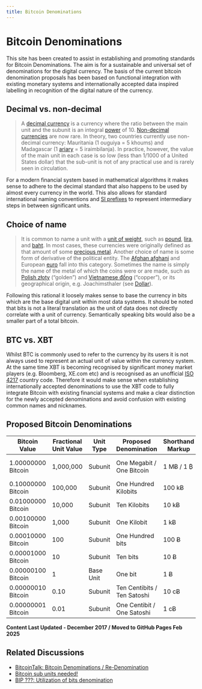 ```yaml
---
title: Bitcoin Denominations
---
```


# Bitcoin Denominations

This site has been created to assist in establishing and promoting standards for Bitcoin Denominations. The aim is for a sustainable and universal set of denominations for the digital currency. The basis of the current bitcoin denomination proposals has been based on functional integration with existing monetary systems and internationally accepted data inspired labelling in recognition of the digital nature of the currency.

## Decimal vs. non-decimal
> A [decimal currency](http://en.wikipedia.org/wiki/Decimal_currency) is a currency where the ratio between the main unit and the subunit is an integral [power](http://en.wikipedia.org/wiki/Exponentiation) of 10. [Non-decimal currencies](http://en.wikipedia.org/wiki/Non-decimal_currencies) are now rare. In theory, two countries currently use non-decimal currency: Mauritania (1 ouguiya = 5 khoums) and Madagascar (1 [ariary](http://en.wikipedia.org/wiki/Malagasy_ariary) = 5 iraimbilanja). In practice, however, the value of the main unit in each case is so low (less than 1/1000 of a United States dollar) that the sub-unit is not of any practical use and is rarely seen in circulation.</p>

For a modern financial system based in mathematical algorithms it makes sense to adhere to the decimal standard that also happens to be used by almost every currency in the world. This also allows for standard international naming conventions and [SI prefixes](http://en.wikipedia.org/wiki/SI_prefix) to represent intermediary steps in between significant units.

## Choice of name
> It is common to name a unit with a [unit of weight](http://en.wikipedia.org/wiki/Units_of_measurement), such as [pound](http://en.wikipedia.org/wiki/Pound_(currency)), [lira](http://en.wikipedia.org/wiki/Lira), and [baht](http://en.wikipedia.org/wiki/Thai_baht). In most cases, these currencies were originally defined as that amount of some [precious metal](http://en.wikipedia.org/wiki/Precious_metal). Another choice of name is some form of derivative of the political entity. The [Afghan afghani](http://en.wikipedia.org/wiki/Afghan_afghani) and European [euro](http://en.wikipedia.org/wiki/Euro) fall into this category. Sometimes the name is simply the name of the metal of which the coins were or are made, such as [Polish złoty](http://en.wikipedia.org/wiki/Polish_z%C5%82oty) (“golden”) and [Vietnamese đồng](http://en.wikipedia.org/wiki/Vietnamese_%C4%91%E1%BB%93ng) (“copper”), or its geographical origin, e.g. Joachimsthaler (see [Dollar](http://en.wikipedia.org/wiki/Dollar#Etymology)).</p>

Following this rational it loosely makes sense to base the currency in bits which are the base digital unit within most data systems. It should be noted that bits is not a literal translation as the unit of data does not directly correlate with a unit of currency. Semantically speaking bits would also be a smaller part of a total bitcoin.

## BTC vs. XBT
Whilst BTC is commonly used to refer to the currency by its users it is not always used to represent an actual unit of value within the currency system. At the same time XBT is becoming recognised by significant money market players (e.g. Bloomberg, XE.com etc) and is recognised as an unofficial [ISO 4217](http://en.wikipedia.org/wiki/ISO_4217) country code. Therefore it would make sense when establishing internationally accepted denominations to use the XBT code to fully integrate Bitcoin with existing financial systems and make a clear distinction for the newly accepted denominations and avoid confusion with existing common names and nicknames.

## Proposed Bitcoin Denominations

| Bitcoin Value         | Fractional Unit Value | Unit Type   | Proposed Denomination               | Shorthand Markup | Common Alternatives              |
|-----------------------|-----------------------|-------------|--------------------------------------|------------------|-----------------------------------|
| 1.00000000 Bitcoin    | 1,000,000              | Subunit     | One Megabit / One Bitcoin             | 1 MɃ / 1 ₿       | Bitcoin, BTC, XBT, 1 Megabit      |
| 0.10000000 Bitcoin    | 100,000                | Subunit     | One Hundred Kilobits                 | 100 kɃ           |                                   |
| 0.01000000 Bitcoin    | 10,000                 | Subunit     | Ten Kilobits                         | 10 kɃ            | Bitcent, Centibitcoin             |
| 0.00100000 Bitcoin    | 1,000                  | Subunit     | One Kilobit                          | 1 kɃ             | mBTC, millibitcoin                |
| 0.00010000 Bitcoin    | 100                    | Subunit     | One Hundred bits                     | 100 Ƀ            |                                   |
| 0.00001000 Bitcoin    | 10                     | Subunit     | Ten bits                             | 10 Ƀ             |                                   |
| 0.00000100 Bitcoin    | 1                      | Base Unit   | One bit                              | 1 Ƀ              | uBTC, microbitcoin                |
| 0.00000010 Bitcoin    | 0.10                   | Subunit     | Ten Centibits / Ten Satoshi           | 10 cɃ            | Decibit                           |
| 0.00000001 Bitcoin    | 0.01                   | Subunit     | One Centibit / One Satoshi            | 1 cɃ             | Satoshi                           |

**Content Last Updated - December 2017 / Moved to GitHub Pages Feb 2025**

## Related Discussions
- [BitcoinTalk: Bitcoin Denominations / Re-Denomination](https://bitcointalk.org/index.php?topic=372195)
- [Bitcoin sub units needed!](https://bitcoinfoundation.org/forum/index.php?/topic/499-bitcoin-sub-units-needed/page__st__40#entry6902)
- [BIP ???: Utilization of bits denomination](https://github.com/jimmysong/bips/blob/unit-bias/bip-unit-bias.mediawiki)
